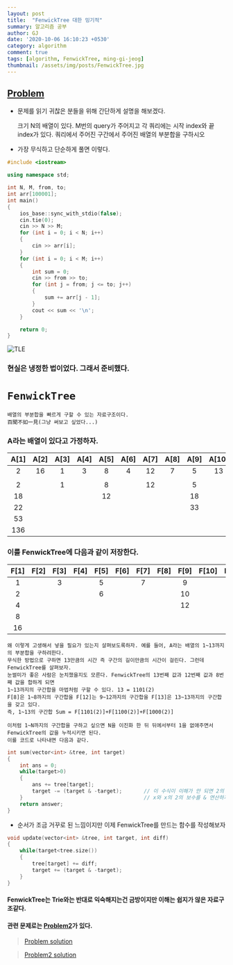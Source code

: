 ```yaml
---
layout: post
title:  "FenwickTree 대한 밍기적"
summary: 알고리즘 공부
author: GJ
date: '2020-10-06 16:10:23 +0530'
category: algorithm
comment: true
tags: [algorithm, FenwickTree, ming-gi-jeog]
thumbnail: /assets/img/posts/FenwickTree.jpg
---
```



## [Problem](https://www.acmicpc.net/problem/11659)

* 문제를 읽기 귀찮은 분들을 위해 간단하게 설명을 해보겠다.

    크기 N의 배열이 있다. M번의 query가 주어지고 각 쿼리에는 시작 index와 끝 index가 있다.
    쿼리에서 주어진 구간에서 주어진 배열의 부분합을 구하시오

* 가장 무식하고 단순하게 풀면 이렇다.

```cpp
#include <iostream>

using namespace std;

int N, M, from, to;
int arr[100001];
int main()
{
	ios_base::sync_with_stdio(false);
	cin.tie(0);
	cin >> N >> M;
	for (int i = 0; i < N; i++)
	{
		cin >> arr[i];
	}
	for (int i = 0; i < M; i++)
	{
		int sum = 0;
		cin >> from >> to;
		for (int j = from; j <= to; j++)
		{
			sum += arr[j - 1];
		}
		cout << sum << '\n';
	}

	return 0;
}
```

![TLE](https://drive.google.com/uc?export=view&id=1OVaZH7xUxh3YmubbE43FJfP4gPAO0cMF)

### 현실은 냉정한 법이었다. 그래서 준비했다.

# `FenwickTree`

    배열의 부분합을 빠르게 구할 수 있는 자료구조이다.
    百聞不如一見(그냥 써보고 싶었다...)


### A라는 배열이 있다고 가정하자.



| A[1] | A[2] | A[3] | A[4] | A[5] | A[6] | A[7] | A[8] | A[9] | A[10] | A[11] | A[12] | A[13] | A[14] | A[15] | A[16] |
|:---:|:---:|:---:|:---:|:---:|:---:|:---:|:---:|:---:|:---:|:---:|:---:|:---:|:---:|:---:|:---:|
| 2 | 16 | 1 | 3 | 8 | 4 | 12 | 7 | 5 | 13 | 6 | 9 | 11 | 10 | 14 | 15 |
|   |   |   |   |   |   |   |   |   |   |   |   |   |   |   |   |
| 2 |   | 1 |   | 8 |   | 12 |   | 5 |    | 6 |   | 11 |   | 14 |   |
| 18 |   |   |   | 12 |   |   |   | 18 |   |   |   | 21 |   |   |   |
| 22 |   |   |   |   |   |   |   | 33 |   |   |   |   |   |   |   |
| 53 |   |   |   |   |   |   |   |   |   |   |   |   |   |   |   |
| 136 |   |   |   |   |   |   |   |   |   |   |   |   |   |   |   |


### 이를 FenwickTree에 다음과 같이 저장한다.


| F[1] | F[2] | F[3] | F[4] | F[5] | F[6] | F[7] | F[8] | F[9] | F[10] | F[11] | F[12] | F[13] | F[14] | F[15] | F[16] |
|:---:|:---:|:---:|:---:|:---:|:---:|:---:|:---:|:---:|:---:|:---:|:---:|:---:|:---:|:---:|:---:|
| 1 |   | 3 |   | 5 |   | 7 |   | 9 |    | 11 |   | 13 |   | 15 |   |
| 2 |   |   |   | 6 |   |   |   | 10 |   |   |   | 14 |   |   |   |
| 4 |   |   |   |   |   |   |   | 12 |   |   |   |   |   |   |   |
| 8 |   |   |   |   |   |   |   |   |   |   |   |   |   |   |   |
| 16 |   |   |   |   |   |   |   |   |   |   |   |   |   |   |   |



    왜 이렇게 고생해서 넣을 필요가 있는지 살펴보도록하자. 예를 들어, A라는 배열의 1~13까지의 부분합을 구하려한다.
    무식한 방법으로 구하면 13만큼의 시간 즉 구간의 길이만큼의 시간이 걸린다. 그런데 FenwickTree를 살펴보자.
    눈썰미가 좋은 사람은 눈치챘을지도 모른다. FenwickTree의 13번째 값과 12번째 값과 8번째 값을 합하게 되면
    1~13까지의 구간합을 마법처럼 구할 수 있다. 13 = 1101(2)
    F[8]은 1~8까지의 구간합을 F[12]는 9~12까지의 구간합을 F[13]은 13~13까지의 구간합을 갖고 있다.
    즉, 1~13의 구간합 Sum = F[1101(2)]+F[1100(2)]+F[1000(2)]

    이처럼 1~N까지의 구간합을 구하고 싶으면 N을 이진화 한 뒤 뒤에서부터 1을 없애주면서 FenwickTree의 값을 누적시키면 된다.
    이를 코드로 나타내면 다음과 같다.

```cpp
int sum(vector<int> &tree, int target)
{
    int ans = 0;
    while(target>0)
    {
        ans += tree[target];
        target -= (target & -target);       // 이 수식이 이해가 안 되면 2의 보수에 대해 알아보면 도움이 될 것이다.
    }                                       // x와 x의 2의 보수를 & 연산하게되면 x의 마지막 1만 남게 된다.
    return answer;
}
```

* 순서가 조금 거꾸로 된 느낌이지만 이제 FenwickTree를 만드는 함수를 작성해보자


```cpp
void update(vector<int> &tree, int target, int diff)
{
    while(target<tree.size())
    {
        tree[target] += diff;
        target += (target & -target);
    }
}
```

#### FenwickTree는 Trie와는 반대로 익숙해지는건 금방이지만 이해는 쉽지가 않은 자료구조같다.
#### 관련 문제로는 [Problem2](https://www.acmicpc.net/problem/2042)가 있다.

> [Problem solution](../../../../../solution/2020/10/06/baekjoon_11659)

> [Problem2 solution](../../../../../solution/2020/10/06/baekjoon_2042)
